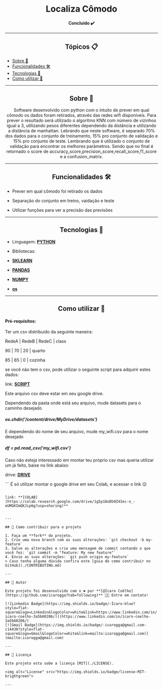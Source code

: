 <h1 align="center">Localiza Cômodo</h1>

<h4 align="center"> 
	Concluído ✔️
</h4>

---

   <h2 align="center">Tópicos 📋</h2>

   <p>
   
   - [Sobre 📖](#sobre-)
   - [Funcionalidades 🛠️](#funcionalidades-%EF%B8%8F)
   - [Tecnologias 📲](#tecnologias-)
   - [Como utilizar 🤔](#como-utilizar-)

   </p>

---

<h2 align="center">Sobre 📖</h2>
   
<p align="center">
  Software desenvolvido com python com o intuito de prever em qual cômodo os dados foram retirados, através das redes wifi disponíveis. Para prever o resultado será utilizado
  o algoritmo KNN com número de vizinhos igual a 3, utilizando pesos diferentes dependendo da distância e utilizando a distância de manhattan. Lebrando que neste software, 
  é separado 70% dos dados para o conjunto de treinamento, 15% pro conjunto de validação e 15% pro conjunto de teste. Lembrando que é utilizado o conjunto de validação para encontrar os melhores parâmetros. Sendo que no final é retornado o score de accuracy_score,precision_score,recall_score,f1_score e a confusion_matrix.
  
</p>

---

<h2 align="center">Funcionalidades 🛠️</h2>

   <p>

- Prever em qual cômodo foi retirado os dados
- Separação do conjunto em treino, vaidação e teste
- Utilizar funções para ver a precisão das previsões

   </p>

---

<h2 align="center">Tecnologias 📲</h2>

   <p>

-   Linguagem: **[PYTHON](https://www.python.org)**
   
-   Bibliotecas: 
-   **[SKLEARN](https://scikit-learn.org/stable/)**
-   **[PANDAS](https://pandas.pydata.org)**
-   **[NUMPY](https://numpy.org)**
-   **[os](https://docs.python.org/3/library/os.html)**

   </p>

---

<h2 align="center">Como utilizar 🤔</h2>

  <h4>Pré-requisitos:</h4>
  
  <p>
   Ter um csv distribuido da seguinte maneira:
  
   RedeA | RedeB | RedeC | class

   90    |  70   |  20   | quarto

   85    |  65   |  0    | cozinha
   
   se você não tem o csv, pode utilizar o seguinte script para adquirir estes dados:
   
   link: **[SCRIPT](https://github.com/icarogga/scriptWifisCSV.git)**
   
   Este arquivo csv deve estar em seu google drive.
   
   Dependendo da pasta onde está seu arquivo, mude datasets para o caminho desejado <h5>os.chdir('/content/drive/MyDrive/datasets')</h5>
   
   E dependendo do nome de seu arquivo, mude my_wifi.csv para o nome desejado <h5>df = pd.read_csv('my_wifi.csv')</h5>
   
   Caso não esteja interessado em montar teu próprio csv mas queria utilizar um já feito, baixe no link abaixo:
   
   drive: **[DRIVE](https://drive.google.com/file/d/1NotnvvAn5oZoMbSqV52KMKl6sLm2D_6G/view?usp=sharing)**
   
  </p>
   ```
   É só utilizar montar o google drive em seu Colab, e acessar o link 😉
   
   ```

   link: **[COLAB](https://colab.research.google.com/drive/1g5p18oDb9Z4Iec-o_-eUMGKImQKJip6g?usp=sharing)**
   

---

## 💪 Como contribuir para o projeto

1. Faça um **fork** do projeto.
2. Crie uma nova branch com as suas alterações: `git checkout -b my-feature`
3. Salve as alterações e crie uma mensagem de commit contando o que você fez: `git commit -m "feature: My new feature"`
4. Envie as suas alterações: `git push origin my-feature`
> Caso tenha alguma dúvida confira este [guia de como contribuir no GitHub](./CONTRIBUTING.md)

---

   ## 🦸 Autor

   Este projeto foi desenvolvido com o ❤️ por **[@Ícaro Coêlho](https://github.com/icarogga?tab=following)** 👋🏽 Entre em contato!
   
   [![Linkedin Badge](https://img.shields.io/badge/-Ícaro-blue?style=flat-square&logo=Linkedin&logoColor=white&link=https://www.linkedin.com/in/ícaro-coelho-3a5b60206/)](https://www.linkedin.com/in/ícaro-coelho-3a5b60206/) 
[![Gmail Badge](https://img.shields.io/badge/-icarogga@gmail.com-c14438?style=flat-square&logo=Gmail&logoColor=white&link=mailto:icarogga@gmail.com)](mailto:icarogga@gmail.com)

---

## 📝 Licença

Este projeto esta sobe a licença [MIT](./LICENSE).

<img alt="License" src="https://img.shields.io/badge/license-MIT-brightgreen">

---


